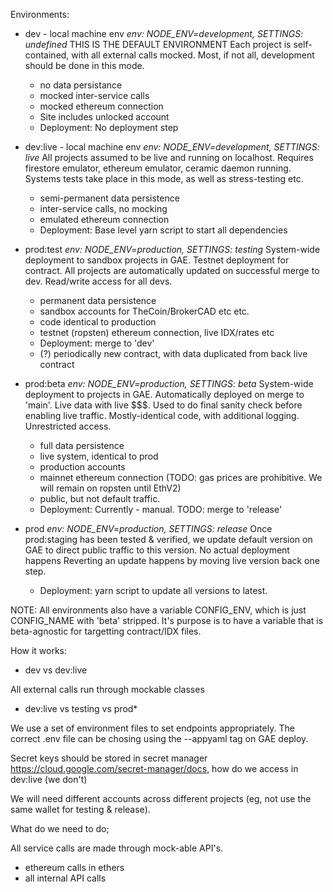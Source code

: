 
Environments:

 - dev - local machine env
    *env: NODE_ENV=development, SETTINGS: undefined*
    THIS IS THE DEFAULT ENVIRONMENT
    Each project is self-contained, with all external calls mocked.
    Most, if not all, development should be done in this mode.
    * no data persistance
    * mocked inter-service calls
    * mocked ethereum connection
    * Site includes unlocked account
    * Deployment: No deployment step
 - dev:live - local machine env
    *env: NODE_ENV=development, SETTINGS: live*
    All projects assumed to be live and running on localhost.  Requires
    firestore emulator, ethereum emulator, ceramic daemon running.
    Systems tests take place in this mode, as well as stress-testing etc.
    * semi-permanent data persistence
    * inter-service calls, no mocking
    * emulated ethereum connection
    * Deployment: Base level yarn script to start all dependencies
 - prod:test
    *env: NODE_ENV=production, SETTINGS: testing*
    System-wide deployment to sandbox projects in GAE.
    Testnet deployment for contract.  All projects are
    automatically updated on successful merge to dev.  Read/write access
    for all devs.
    * permanent data persistence
    * sandbox accounts for TheCoin/BrokerCAD etc etc.
    * code identical to production
    * testnet (ropsten) ethereum connection, live IDX/rates etc
    * Deployment: merge to 'dev'
    * (?) periodically new contract, with data duplicated from back live contract
 - prod:beta
    *env: NODE_ENV=production, SETTINGS: beta*
    System-wide deployment to projects in GAE.  Automatically
    deployed on merge to 'main'.  Live data with live $$$.
    Used to do final sanity check before enabling live traffic.
    Mostly-identical code, with additional logging.  Unrestricted access.
    * full data persistence
    * live system, identical to prod
    * production accounts
    * mainnet ethereum connection (TODO: gas prices are prohibitive.  We will remain on ropsten until EthV2)
    * public, but not default traffic.
    * Deployment:  Currently - manual.  TODO: merge to 'release'

 - prod
    *env: NODE_ENV=production, SETTINGS: release*
    Once prod:staging has been tested & verified, we update default version
    on GAE to direct public traffic to this version.  No actual deployment happens
    Reverting an update happens by moving live version back one step.
    * Deployment: yarn script to update all versions to latest.

NOTE: All environments also have a variable CONFIG_ENV, which is just CONFIG_NAME with 'beta' stripped.  It's purpose is to have a variable that is beta-agnostic for targetting contract/IDX files.

How it works:

- dev vs dev:live

All external calls run through mockable classes

- dev:live vs testing vs prod*

We use a set of environment files to set endpoints appropriately.  The correct .env file can be
chosing using the --appyaml tag on GAE deploy.

Secret keys should be stored in secret manager
https://cloud.google.com/secret-manager/docs,
how do we access in dev:live (we don't)

We will need different accounts across different projects (eg, not use the same
wallet for testing & release).

What do we need to do;

All service calls are made through mock-able API's.
 - ethereum calls in ethers
 - all internal API calls
